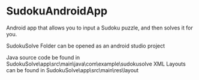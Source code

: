 # SudokuAndroidApp
Android app that allows you to input a Sudoku puzzle, and then solves it for you.

SudokuSolve Folder can be opened as an android studio project

Java source code be found in SudokuSolve\app\src\main\java\com\example\sudokusolve
XML Layouts can be found in SudokuSolve\app\src\main\res\layout

